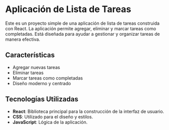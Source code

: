 # Aplicación de Lista de Tareas

Este es un proyecto simple de una aplicación de lista de tareas construida con React. La aplicación permite agregar, eliminar y marcar tareas como completadas. Está diseñada para ayudar a gestionar y organizar tareas de manera efectiva.

## Características

- Agregar nuevas tareas
- Eliminar tareas
- Marcar tareas como completadas
- Diseño moderno y centrado

## Tecnologías Utilizadas

- **React**: Biblioteca principal para la construcción de la interfaz de usuario.
- **CSS**: Utilizado para el diseño y estilos.
- **JavaScript**: Lógica de la aplicación.
